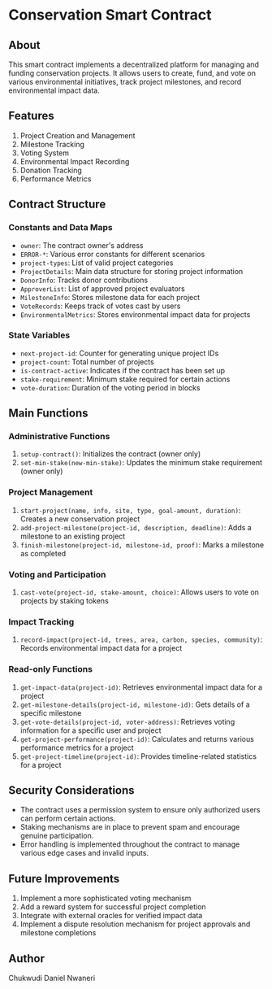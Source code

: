 # Conservation Smart Contract

## About

This smart contract implements a decentralized platform for managing and funding conservation projects. It allows users to create, fund, and vote on various environmental initiatives, track project milestones, and record environmental impact data.

## Features

1. Project Creation and Management
2. Milestone Tracking
3. Voting System
4. Environmental Impact Recording
5. Donation Tracking
6. Performance Metrics

## Contract Structure

### Constants and Data Maps

- `owner`: The contract owner's address
- `ERROR-*`: Various error constants for different scenarios
- `project-types`: List of valid project categories
- `ProjectDetails`: Main data structure for storing project information
- `DonorInfo`: Tracks donor contributions
- `ApproverList`: List of approved project evaluators
- `MilestoneInfo`: Stores milestone data for each project
- `VoteRecords`: Keeps track of votes cast by users
- `EnvironmentalMetrics`: Stores environmental impact data for projects

### State Variables

- `next-project-id`: Counter for generating unique project IDs
- `project-count`: Total number of projects
- `is-contract-active`: Indicates if the contract has been set up
- `stake-requirement`: Minimum stake required for certain actions
- `vote-duration`: Duration of the voting period in blocks

## Main Functions

### Administrative Functions

1. `setup-contract()`: Initializes the contract (owner only)
2. `set-min-stake(new-min-stake)`: Updates the minimum stake requirement (owner only)

### Project Management

1. `start-project(name, info, site, type, goal-amount, duration)`: Creates a new conservation project
2. `add-project-milestone(project-id, description, deadline)`: Adds a milestone to an existing project
3. `finish-milestone(project-id, milestone-id, proof)`: Marks a milestone as completed

### Voting and Participation

1. `cast-vote(project-id, stake-amount, choice)`: Allows users to vote on projects by staking tokens

### Impact Tracking

1. `record-impact(project-id, trees, area, carbon, species, community)`: Records environmental impact data for a project

### Read-only Functions

1. `get-impact-data(project-id)`: Retrieves environmental impact data for a project
2. `get-milestone-details(project-id, milestone-id)`: Gets details of a specific milestone
3. `get-vote-details(project-id, voter-address)`: Retrieves voting information for a specific user and project
4. `get-project-performance(project-id)`: Calculates and returns various performance metrics for a project
5. `get-project-timeline(project-id)`: Provides timeline-related statistics for a project

## Security Considerations

- The contract uses a permission system to ensure only authorized users can perform certain actions.
- Staking mechanisms are in place to prevent spam and encourage genuine participation.
- Error handling is implemented throughout the contract to manage various edge cases and invalid inputs.

## Future Improvements

1. Implement a more sophisticated voting mechanism
2. Add a reward system for successful project completion
3. Integrate with external oracles for verified impact data
4. Implement a dispute resolution mechanism for project approvals and milestone completions

## Author
Chukwudi Daniel Nwaneri